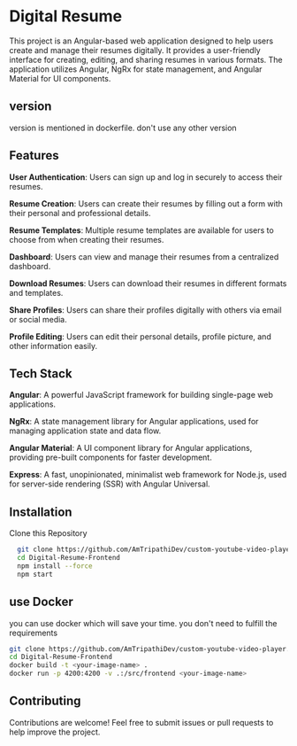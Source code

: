 
# Digital Resume    

This project is an Angular-based web application designed to help users create and manage their resumes digitally. It provides a user-friendly interface for creating, editing, and sharing resumes in various formats. The application utilizes Angular, NgRx for state management, and Angular Material for UI components.


## version

version is mentioned in dockerfile. don't use any other version


## Features


**User Authentication**: Users can sign up and log in securely to access their resumes.

**Resume Creation**: Users can create their resumes by filling out a form with their personal and professional details.

**Resume Templates**: Multiple resume templates are available for users to choose from when creating their resumes.

**Dashboard**: Users can view and manage their resumes from a centralized dashboard.

**Download Resumes**: Users can download their resumes in different formats and templates.

**Share Profiles**: Users can share their profiles digitally with others via email or social media.

**Profile Editing**: Users can edit their personal details, profile picture, and other information easily.



## Tech Stack


**Angular**: A powerful JavaScript framework for building single-page web applications.

**NgRx**: A state management library for Angular applications, used for managing application state and data flow.

**Angular Material**: A UI component library for Angular applications, providing pre-built components for faster development.

**Express**: A fast, unopinionated, minimalist web framework for Node.js, used for server-side rendering (SSR) with Angular Universal.


## Installation

Clone this Repository

```bash
  git clone https://github.com/AmTripathiDev/custom-youtube-video-player.git
  cd Digital-Resume-Frontend
  npm install --force
  npm start
```
    


## use Docker

you can use docker which will save your time. you don't need to fulfill the requirements

```bash
git clone https://github.com/AmTripathiDev/custom-youtube-video-player.git
cd Digital-Resume-Frontend
docker build -t <your-image-name> .
docker run -p 4200:4200 -v .:/src/frontend <your-image-name>
```


## Contributing

Contributions are welcome! Feel free to submit issues or pull requests to help improve the project.

